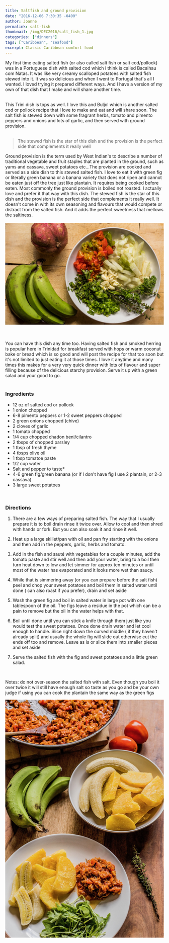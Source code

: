 ```yaml
---
title: Saltfish and ground provision
date: "2016-12-06 7:30:35 -0400"
author: Joanne
permalink: salt-fish
thumbnail: /img/DEC2016/salt_fish_1.jpg
categories: ["dinners"]
tags: ["Caribbean", "seafood"]
excerpt: Classic Caribbean comfort food
---
```


My first time eating salted fish (or also called salt fish or salt cod/pollock) was in a Portuguese dish with salted cod which i think is called Bacalhau com Natas.  It was like very creamy scalloped potatoes with salted fish stewed into it.  It was so delicious and when I went to Portugal that's all I wanted. I loved trying it prepared different ways.  And I have a version of my own of that dish that I make and will share another time.
<br><br>

This Trini dish is tops as well.  I love this and Buljol which is another salted cod or pollock recipe that I love to make and eat and will share soon.
The salt fish is stewed down with some fragrant herbs, tomato and pimento peppers and onions and lots of garlic, and then served with ground provision.
<br><br>

> The stewed fish is the star of this dish and the provision is the perfect side that complements it really well

Ground provision is the term used by West Indian's to describe a number of traditional vegetable and fruit staples that are planted in the ground, such as yams and cassava, sweet potatoes etc...The provision are cooked and served as a side dish to this stewed salted fish. I love to eat it with green fig or literally green banana or a banana variety that does not ripen and cannot be eaten just off the tree just like plantain. It requires being cooked before eaten. Most commonly the ground provision is boiled not roasted.  I actually love and prefer it that way with this dish.  The stewed fish is the star of this dish and the provision is the perfect side that complements it really well. It doesn't come in with its own seasoning and flavours that would compete or distract from the salted fish.  And it adds the perfect sweetness that mellows the saltiness.
<br>
<br>
![Salt fish](/img/DEC2016/salt_fish_2.jpg)  
<br>
<br>

You can have this dish any time too. Having salted fish and smoked herring is popular here in Trinidad for breakfast served with hops or warm coconut bake or bread which is so good and will post the recipe for that too soon but it's not limited to just eating it at those times.  I love it anytime and many times this makes for a very very quick dinner with lots of flavour and super filling because of the delicious starchy provision. Serve it up with a green salad and your good to go.
<br><br>

### Ingredients

* 12 oz of salted cod or pollock
* 1 onion chopped
* 6-8 pimento peppers or 1-2 sweet peppers chopped
* 2 green onions chopped (chive)
* 2 cloves of garlic
* 1 tomato chopped
* 1/4 cup chopped chadon beni/cilantro
* 2 tbsps of chopped parsley
* 1 tbsp of fresh thyme
* 4 tbsps olive oil
* 1 tbsp tomatoe paste
* 1/2 cup water
* Salt and pepper to taste*
* 4-6 green fig/green banana (or if I don't have fig I use 2 plantain, or 2-3 cassava)
* 3 large sweet potatoes
<br>

### Directions

1. There are a few ways of preparing salted fish. The way that I usually prepare it is to boil drain rinse it twice over. Allow to cool and then shred with hands or fork.  But you can also soak it and rinse it well.

1. Heat up a large skillet/pan with oil and pan fry starting with the onions and then add in the peppers, garlic, herbs and tomato.

1. Add in the fish and sauté with vegetables for a couple minutes, add the tomato paste and stir well and then add your water, bring to a boil then turn heat down to low and let simmer for approx ten minutes or until most of the water has evaporated and it looks more wet than saucy.

1. While that is simmering away (or you can prepare before the salt fish) peel and chop your sweet potatoes and boil them in salted water until done ( can also roast if you prefer), drain and set aside

1. Wash the green fig and boil in salted water in large pot with one tablespoon of the oil.  The figs leave a residue in the pot which can be a pain to remove but the oil in the water helps with that.  

1. Boil until done until you can stick a knife through them just like you would test the sweet potatoes. Once done drain water and let cool enough to handle. Slice right down the curved middle ( if they haven't already split) and usually the whole fig will slide out otherwise cut the ends off too and remove. Leave as is or slice them into smaller pieces and set aside

1. Serve the salted fish with the fig and sweet potatoes and a little green salad.
<br>

Notes:
do not over-season the salted fish with salt.  Even though you boil it over twice it will still have enough salt so taste as you go and be your own judge
if using you can cook the plantain the same way as the green figs  

![Salt fish](/img/DEC2016/salt_fish_3.jpg)  
